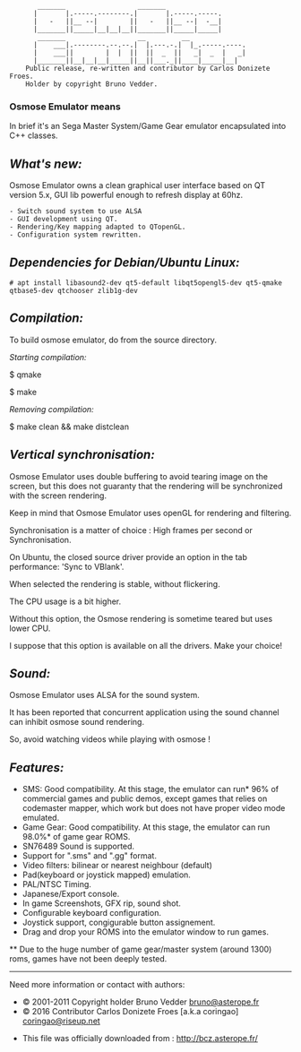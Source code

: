            _______                  _______
          |       |.-----.--------.|       |.-----.-----.
          |   -   ||__ --|        ||   -   ||__ --|  -__|
          |_______||_____|__|__|__||_______||_____|_____|
           _______                  __         __
          |    ___|.--------.--.--.|  |.---.-.|  |_.-----.----.
          |    ___||        |  |  ||  ||  _  ||   _|  _  |   _|
          |_______||__|__|__|_____||__||___._||____|_____|__|
        Public release, re-written and contributor by Carlos Donizete Froes.
        Holder by copyright Bruno Vedder.

### Osmose Emulator means

In brief it's an Sega Master System/Game Gear emulator encapsulated into C++ classes.

*What's new:*
-----------
Osmose Emulator owns a clean graphical user interface based on QT version 5.x,
GUI lib powerful enough to refresh display at 60hz.

	- Switch sound system to use ALSA
	- GUI development using QT.
	- Rendering/Key mapping adapted to QTopenGL.
	- Configuration system rewritten.

*Dependencies for Debian/Ubuntu Linux:*
---------------------------------------

    # apt install libasound2-dev qt5-default libqt5opengl5-dev qt5-qmake qtbase5-dev qtchooser zlib1g-dev

*Compilation:*
--------------
To build osmose emulator, do from the source directory.

*Starting compilation:*

   $ qmake
  
   $ make

*Removing compilation:*

   $ make clean && make distclean

*Vertical synchronisation:*
---------------------------
Osmose Emulator uses double buffering to avoid tearing image on the screen, but this does 
not guaranty that the rendering will be synchronized with the screen rendering.

Keep in mind that Osmose Emulator uses openGL for rendering and filtering.

Synchronisation is a matter of choice : High frames per second or Synchronisation.

On Ubuntu, the closed source driver provide an option in the tab performance: 'Sync to VBlank'.

When selected the rendering is stable, without flickering.

The CPU usage is a bit higher.

Without this option, the Osmose rendering is sometime teared but uses lower CPU.

I suppose that this option is available on all the drivers. Make your choice!

*Sound:*
--------
Osmose Emulator uses ALSA for the sound system.

It has been reported that concurrent application using the sound channel can inhibit osmose sound rendering.

So, avoid watching videos while playing with osmose !


*Features:*
-----------
- SMS: Good compatibility. At this stage, the emulator can run* 96% of commercial games and public demos, except games that relies on codemaster mapper, which work  but does not have proper video mode emulated.
- Game Gear: Good compatibility. At this stage, the emulator can run 98.0%* of game gear ROMS.
- SN76489 Sound is supported.
- Support for ".sms"  and ".gg" format.
- Video filters: bilinear or nearest neighbour (default)
- Pad(keyboard or joystick mapped) emulation.
- PAL/NTSC Timing.
- Japanese/Export console.
- In game Screenshots, GFX rip, sound shot.
- Configurable keyboard configuration.
- Joystick support, congigurable button assignement.
- Drag and drop your ROMS into the emulator window to run games.
    
** Due to the huge number of game gear/master system (around 1300) roms, games have not been deeply tested.

-----

Need more information or contact with authors:

- © 2001-2011 Copyright holder Bruno Vedder <bruno@asterope.fr>
- © 2016 Contributor Carlos Donizete Froes [a.k.a coringao] <coringao@riseup.net>

* This file was officially downloaded from : http://bcz.asterope.fr/
